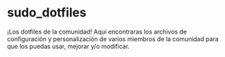 # sudo_dotfiles
¡Los dotfiles de la comunidad! Aquí encontraras los archivos de configuración y personalización de varios miembros de la comunidad para que los puedas usar, mejorar y/o modificar.
